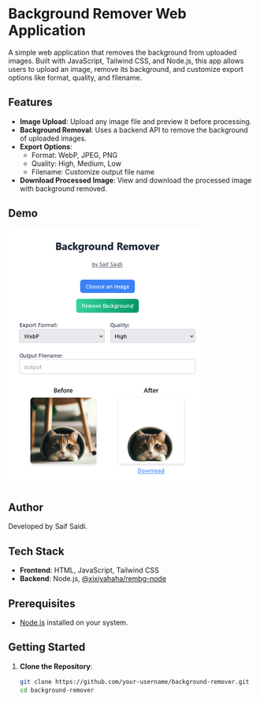 # Background Remover Web Application

A simple web application that removes the background from uploaded images. Built with JavaScript, Tailwind CSS, and Node.js, this app allows users to upload an image, remove its background, and customize export options like format, quality, and filename.

## Features

- **Image Upload**: Upload any image file and preview it before processing.
- **Background Removal**: Uses a backend API to remove the background of uploaded images.
- **Export Options**:
  - Format: WebP, JPEG, PNG
  - Quality: High, Medium, Low
  - Filename: Customize output file name
- **Download Processed Image**: View and download the processed image with background removed.

## Demo

![Demo](https://github.com/SaifSaidi/Background-Remover/blob/main/Background-Remover%20by%20Saif%20Saidi.png?raw=true)

## Author

Developed by Saif Saidi.

## Tech Stack

- **Frontend**: HTML, JavaScript, Tailwind CSS
- **Backend**: Node.js, [@xixiyahaha/rembg-node](https://www.npmjs.com/package/@xixiyahaha/rembg-node)

## Prerequisites

- [Node.js](https://nodejs.org/) installed on your system.

## Getting Started

1. **Clone the Repository**:
   ```bash
   git clone https://github.com/your-username/background-remover.git
   cd background-remover
